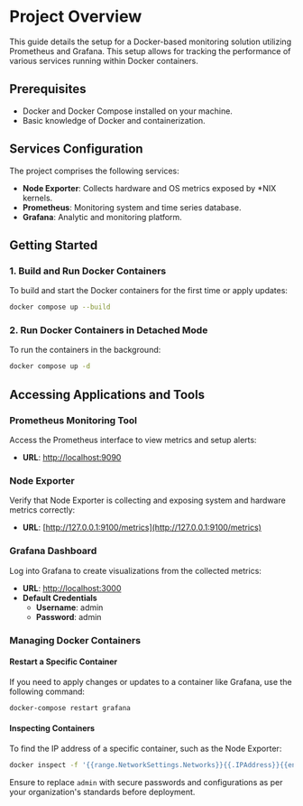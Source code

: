 # Project Overview

This guide details the setup for a Docker-based monitoring solution utilizing Prometheus and Grafana. This setup allows for tracking the performance of various services running within Docker containers.

## Prerequisites

- Docker and Docker Compose installed on your machine.
- Basic knowledge of Docker and containerization.

## Services Configuration

The project comprises the following services:

- **Node Exporter**: Collects hardware and OS metrics exposed by *NIX kernels.
- **Prometheus**: Monitoring system and time series database.
- **Grafana**: Analytic and monitoring platform.

## Getting Started

### 1. Build and Run Docker Containers

To build and start the Docker containers for the first time or apply updates:

```bash
docker compose up --build
```

### 2. Run Docker Containers in Detached Mode

To run the containers in the background:

```bash
docker compose up -d
```

## Accessing Applications and Tools

### Prometheus Monitoring Tool

Access the Prometheus interface to view metrics and setup alerts:

- **URL**: [http://localhost:9090](http://localhost:9090)

### Node Exporter

Verify that Node Exporter is collecting and exposing system and hardware metrics correctly:

- **URL**: [http://127.0.0.1:9100/metrics](http://127.0.0.1:9100/metrics)

### Grafana Dashboard

Log into Grafana to create visualizations from the collected metrics:

- **URL**: [http://localhost:3000](http://localhost:3000)
- **Default Credentials**
  - **Username**: admin
  - **Password**: admin

### Managing Docker Containers

#### Restart a Specific Container

If you need to apply changes or updates to a container like Grafana, use the following command:

```bash
docker-compose restart grafana
```

#### Inspecting Containers

To find the IP address of a specific container, such as the Node Exporter:

```bash
docker inspect -f '{{range.NetworkSettings.Networks}}{{.IPAddress}}{{end}}' node-exporter
```

Ensure to replace `admin` with secure passwords and configurations as per your organization's standards before deployment.

